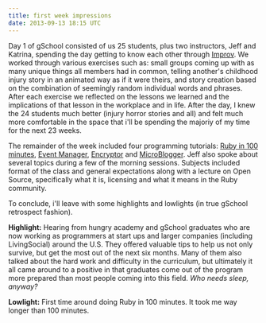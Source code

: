 ```yaml
---
title: first week impressions
date: 2013-09-13 18:15 UTC
---
```



Day 1 of gSchool consisted of us 25 students, plus two instructors, Jeff and Katrina, spending the day getting to know each other through [Improv](www.improv.com).  We worked through various exercises such as: small groups coming up with as many unique things all members had in common, telling another's childhood injury story in an animated way as if it were theirs, and story creation based on the combination of seemingly random individual words and phrases. After each exercise we reflected on the lessons we learned and the implications of that lesson in the workplace and in life.  After the day, I knew the 24 students much better (injury horror stories and all) and felt much more comfortable in the space that i'll be spending the majoriy of my time for the next 23 weeks. 

The remainder of the week included four programming tutorials: [Ruby in 100 minutes](http://tutorials.jumpstartlab.com/projects/ruby_in_100_minutes.html),  [Event Manager](http://tutorials.jumpstartlab.com/projects/eventmanager.html), [Encryptor](http://tutorials.jumpstartlab.com/projects/encryptor.html) and [MicroBlogger](http://tutorials.jumpstartlab.com/projects/microblogger.html). Jeff also spoke about several topics during a few of the morning sessions. Subjects included format of the class and general expectations along with a lecture on Open Source, specifically what it is, licensing and what it means in the Ruby community.

To conclude, i'll leave with some highlights and lowlights (in true gSchool retrospect fashion).

**Highlight:** Hearing from hungry academy and gSchool graduates who are now working as programmers at start ups and larger companies (including LivingSocial) around the U.S.  They offered valuable tips to help us not only survive, but get the most out of the next six months.  Many of them also talked about the hard work and difficulty in the curriculum, but ultimately it all came around to a positive in that graduates come out of the program more prepared than most people coming into this field. *Who needs sleep, anyway?*

**Lowlight:** First time around doing Ruby in 100 minutes. It took me way longer than 100 minutes.



